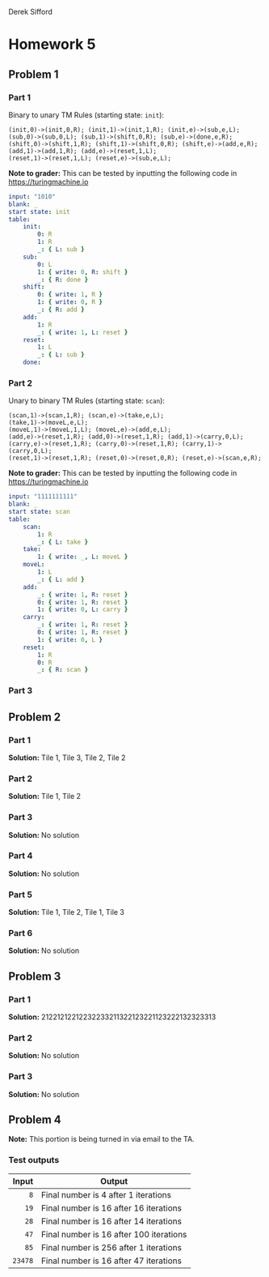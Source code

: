 Derek Sifford

# Homework 5

## Problem 1

### Part 1

Binary to unary TM Rules (starting state: `init`):

    (init,0)->(init,0,R); (init,1)->(init,1,R); (init,e)->(sub,e,L);
    (sub,0)->(sub,0,L); (sub,1)->(shift,0,R); (sub,e)->(done,e,R);
    (shift,0)->(shift,1,R); (shift,1)->(shift,0,R); (shift,e)->(add,e,R);
    (add,1)->(add,1,R); (add,e)->(reset,1,L);
    (reset,1)->(reset,1,L); (reset,e)->(sub,e,L);

**Note to grader:** This can be tested by inputting the following code in https://turingmachine.io

```yml
input: "1010"
blank: _
start state: init
table:
    init:
        0: R
        1: R
        _: { L: sub }
    sub:
        0: L
        1: { write: 0, R: shift }
        _: { R: done }
    shift:
        0: { write: 1, R }
        1: { write: 0, R }
        _: { R: add }
    add:
        1: R
        _: { write: 1, L: reset }
    reset:
        1: L
        _: { L: sub }
    done:
```

### Part 2

Unary to binary TM Rules (starting state: `scan`):

    (scan,1)->(scan,1,R); (scan,e)->(take,e,L);
    (take,1)->(moveL,e,L);
    (moveL,1)->(moveL,1,L); (moveL,e)->(add,e,L);
    (add,e)->(reset,1,R); (add,0)->(reset,1,R); (add,1)->(carry,0,L);
    (carry,e)->(reset,1,R); (carry,0)->(reset,1,R); (carry,1)->(carry,0,L);
    (reset,1)->(reset,1,R); (reset,0)->(reset,0,R); (reset,e)->(scan,e,R);

**Note to grader:** This can be tested by inputting the following code in https://turingmachine.io

```yml
input: "1111111111"
blank: _
start state: scan
table:
    scan:
        1: R
        _: { L: take }
    take:
        1: { write: _, L: moveL }
    moveL:
        1: L
        _: { L: add }
    add:
        _: { write: 1, R: reset }
        0: { write: 1, R: reset }
        1: { write: 0, L: carry }
    carry:
        _: { write: 1, R: reset }
        0: { write: 1, R: reset }
        1: { write: 0, L }
    reset:
        1: R
        0: R
        _: { R: scan }
```

### Part 3

## Problem 2

### Part 1

**Solution:** Tile 1, Tile 3, Tile 2, Tile 2

### Part 2

**Solution:** Tile 1, Tile 2

### Part 3

**Solution:** No solution

### Part 4

**Solution:** No solution

### Part 5

**Solution:** Tile 1, Tile 2, Tile 1, Tile 3

### Part 6

**Solution:** No solution

## Problem 3

### Part 1

**Solution:** 21221212212232233211322123221123222132323313

### Part 2

**Solution:** No solution

### Part 3

**Solution:** No solution

## Problem 4

**Note:** This portion is being turned in via email to the TA.

### Test outputs

|   Input | Output                                  |
| ------: | --------------------------------------- |
|     `8` | Final number is 4 after 1 iterations    |
|    `19` | Final number is 16 after 16 iterations  |
|    `28` | Final number is 16 after 14 iterations  |
|    `47` | Final number is 16 after 100 iterations |
|    `85` | Final number is 256 after 1 iterations  |
| `23478` | Final number is 16 after 47 iterations  |
